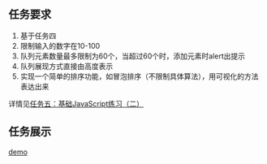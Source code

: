 ## 任务要求
1. 基于任务四
2. 限制输入的数字在10-100
3. 队列元素数量最多限制为60个，当超过60个时，添加元素时alert出提示
4. 队列展现方式直接由高度表示
5. 实现一个简单的排序功能，如冒泡排序（不限制具体算法），用可视化的方法表达出来

详情见<a href="http://ife.baidu.com/course/detail/id/105">任务五：基础JavaScript练习（二）</a>

## 任务展示
<a href="http://QM36.github.io/baiduAssignment/任务五/任务五.html">demo</a>

